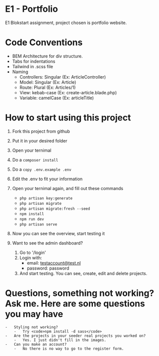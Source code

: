 # E1 - Portfolio

E1 Blokstart assignment, project chosen is portfolio website.

# Code Conventions

-   BEM Architecture for div structure.
-   Tabs for indentations
-   Tailwind in .scss file
-   Naming
    -   Controllers: Singular (Ex: ArticleController)
    -   Model: Singular (Ex: Article)
    -   Route: Plural (Ex: Articles/1)
    -   View: kebab-case (Ex: create-article.blade.php)
    -   Variable: camelCase (Ex: articleTitle)

# How to start using this project

1. Fork this project from github
2. Put it in your desired folder
3. Open your ternimal
4. Do a <code>composer install</code>
5. Do a <code>copy .env.example .env</code>
6. Edit the .env to fit your information
7. Open your ternimal again, and fill out these commands

    - <code>php artisan key:generate</code>
    - <code>php artisan migrate</code>
    - <code>php artisan migrate:fresh --seed</code>
    - <code>npm install</code>
    - <code>npm run dev</code>
    - <code>php artisan serve</code>

8. Now you can see the overview, start testing it
9. Want to see the admin dashboard?
    1. Go to '/login'
    2. Login with:
        - email: testaccount@test.nl
        - password: password
    3. And start testing. You can see, create, edit and delete projects.

# Questions, something not working? Ask me. Here are some questions you may have

    -   Styling not working?
        -   Try <code>npm install -d sass</code>
    -   Are the projects in your seeder real projects you worked on?
        -   Yes. I just didn't fill in the images.
    -   Can you make an account?
        -   No there is no way to go to the register form.
